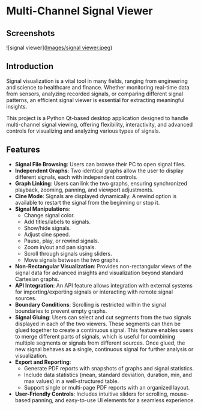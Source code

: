 # Multi-Channel Signal Viewer
## Screenshots
![signal viewer]([Images/signal viewer.jpeg](https://github.com/Abdelrahman0Sayed/RealTime-Vital-Signal-Viewer/blob/main/Images/signal%20viewer.jpeg))


## Introduction
Signal visualization is a vital tool in many fields, ranging from engineering and science to healthcare and finance. Whether monitoring real-time data from sensors, analyzing recorded signals, or comparing different signal patterns, an efficient signal viewer is essential for extracting meaningful insights.

This project is a Python Qt-based desktop application designed to handle multi-channel signal viewing, offering flexibility, interactivity, and advanced controls for visualizing and analyzing various types of signals.
## Features
- **Signal File Browsing**: Users can browse their PC to open signal files.
- **Independent Graphs**: Two identical graphs allow the user to display different signals, each with independent controls.
- **Graph Linking**: Users can link the two graphs, ensuring synchronized playback, zooming, panning, and viewport adjustments.
- **Cine Mode**: Signals are displayed dynamically. A rewind option is available to restart the signal from the beginning or stop it.
- **Signal Manipulations**:
  - Change signal color.
  - Add titles/labels to signals.
  - Show/hide signals.
  - Adjust cine speed.
  - Pause, play, or rewind signals.
  - Zoom in/out and pan signals.
  - Scroll through signals using sliders.
  - Move signals between the two graphs.
- **Non-Rectangular Visualization**: Provides non-rectangular views of the signal data for advanced insights and visualization beyond standard Cartesian graphs.
- **API Integration**: An API feature allows integration with external systems for importing/exporting signals or interacting with remote signal sources.
- **Boundary Conditions**: Scrolling is restricted within the signal boundaries to prevent empty graphs.
- **Signal Gluing**: Users can select and cut segments from the two signals displayed in each of the two viewers. These segments can then be glued together to create a continuous signal. This feature enables users to merge different parts of signals, which is useful for combining multiple segments or signals from different sources. Once glued, the new signal behaves as a single, continuous signal for further analysis or visualization.
- **Export and Reporting**:
  - Generate PDF reports with snapshots of graphs and signal statistics.
  - Include data statistics (mean, standard deviation, duration, min, and max values) in a well-structured table.
  - Support single or multi-page PDF reports with an organized layout.
- **User-Friendly Controls**: Includes intuitive sliders for scrolling, mouse-based panning, and easy-to-use UI elements for a seamless experience.


